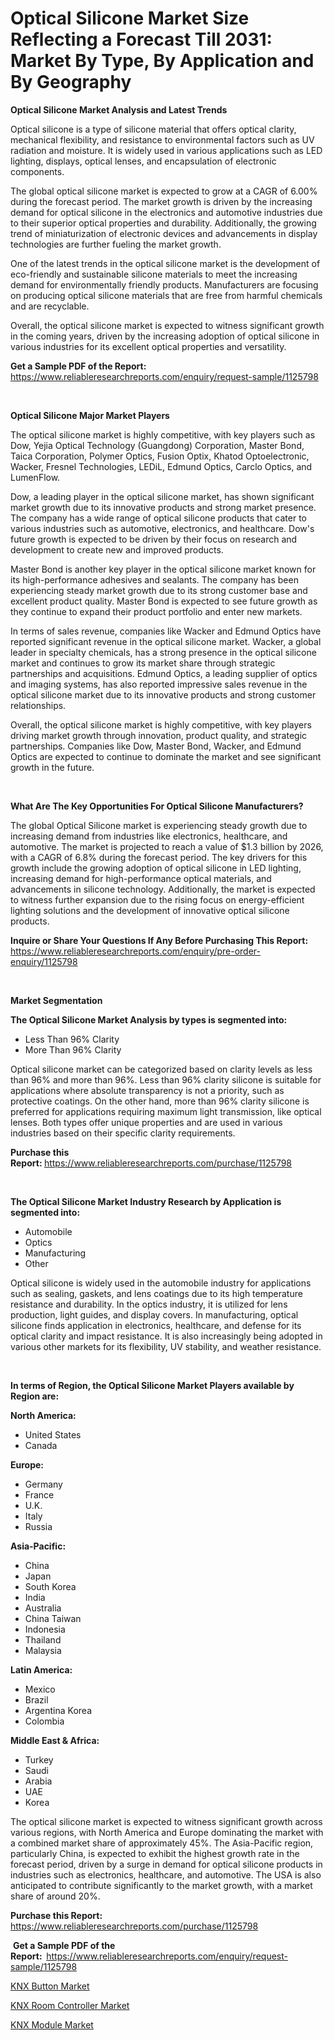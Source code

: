 <p><h1>Optical Silicone Market Size Reflecting a Forecast Till 2031: Market By Type, By Application and By Geography</h1></p><p><strong>Optical Silicone Market Analysis and Latest Trends</strong></p>
<p><p>Optical silicone is a type of silicone material that offers optical clarity, mechanical flexibility, and resistance to environmental factors such as UV radiation and moisture. It is widely used in various applications such as LED lighting, displays, optical lenses, and encapsulation of electronic components.</p><p>The global optical silicone market is expected to grow at a CAGR of 6.00% during the forecast period. The market growth is driven by the increasing demand for optical silicone in the electronics and automotive industries due to their superior optical properties and durability. Additionally, the growing trend of miniaturization of electronic devices and advancements in display technologies are further fueling the market growth.</p><p>One of the latest trends in the optical silicone market is the development of eco-friendly and sustainable silicone materials to meet the increasing demand for environmentally friendly products. Manufacturers are focusing on producing optical silicone materials that are free from harmful chemicals and are recyclable.</p><p>Overall, the optical silicone market is expected to witness significant growth in the coming years, driven by the increasing adoption of optical silicone in various industries for its excellent optical properties and versatility.</p></p>
<p><strong>Get a Sample PDF of the Report:&nbsp;</strong> <a href="https://www.reliableresearchreports.com/enquiry/request-sample/1125798">https://www.reliableresearchreports.com/enquiry/request-sample/1125798</a></p>
<p>&nbsp;</p>
<p><strong>Optical Silicone Major Market Players</strong></p>
<p><p>The optical silicone market is highly competitive, with key players such as Dow, Yejia Optical Technology (Guangdong) Corporation, Master Bond, Taica Corporation, Polymer Optics, Fusion Optix, Khatod Optoelectronic, Wacker, Fresnel Technologies, LEDiL, Edmund Optics, Carclo Optics, and LumenFlow.</p><p>Dow, a leading player in the optical silicone market, has shown significant market growth due to its innovative products and strong market presence. The company has a wide range of optical silicone products that cater to various industries such as automotive, electronics, and healthcare. Dow's future growth is expected to be driven by their focus on research and development to create new and improved products.</p><p>Master Bond is another key player in the optical silicone market known for its high-performance adhesives and sealants. The company has been experiencing steady market growth due to its strong customer base and excellent product quality. Master Bond is expected to see future growth as they continue to expand their product portfolio and enter new markets.</p><p>In terms of sales revenue, companies like Wacker and Edmund Optics have reported significant revenue in the optical silicone market. Wacker, a global leader in specialty chemicals, has a strong presence in the optical silicone market and continues to grow its market share through strategic partnerships and acquisitions. Edmund Optics, a leading supplier of optics and imaging systems, has also reported impressive sales revenue in the optical silicone market due to its innovative products and strong customer relationships.</p><p>Overall, the optical silicone market is highly competitive, with key players driving market growth through innovation, product quality, and strategic partnerships. Companies like Dow, Master Bond, Wacker, and Edmund Optics are expected to continue to dominate the market and see significant growth in the future.</p></p>
<p>&nbsp;</p>
<p><strong>What Are The Key Opportunities For Optical Silicone Manufacturers?</strong></p>
<p><p>The global Optical Silicone market is experiencing steady growth due to increasing demand from industries like electronics, healthcare, and automotive. The market is projected to reach a value of $1.3 billion by 2026, with a CAGR of 6.8% during the forecast period. The key drivers for this growth include the growing adoption of optical silicone in LED lighting, increasing demand for high-performance optical materials, and advancements in silicone technology. Additionally, the market is expected to witness further expansion due to the rising focus on energy-efficient lighting solutions and the development of innovative optical silicone products.</p></p>
<p><strong>Inquire or Share Your Questions If Any Before Purchasing This Report:</strong> <a href="https://www.reliableresearchreports.com/enquiry/pre-order-enquiry/1125798">https://www.reliableresearchreports.com/enquiry/pre-order-enquiry/1125798</a></p>
<p>&nbsp;</p>
<p><strong>Market Segmentation</strong></p>
<p><strong>The Optical Silicone Market Analysis by types is segmented into:</strong></p>
<p><ul><li>Less Than 96% Clarity</li><li>More Than 96% Clarity</li></ul></p>
<p><p>Optical silicone market can be categorized based on clarity levels as less than 96% and more than 96%. Less than 96% clarity silicone is suitable for applications where absolute transparency is not a priority, such as protective coatings. On the other hand, more than 96% clarity silicone is preferred for applications requiring maximum light transmission, like optical lenses. Both types offer unique properties and are used in various industries based on their specific clarity requirements.</p></p>
<p><strong>Purchase this Report:&nbsp;</strong><a href="https://www.reliableresearchreports.com/purchase/1125798">https://www.reliableresearchreports.com/purchase/1125798</a></p>
<p>&nbsp;</p>
<p><strong>The Optical Silicone Market Industry Research by Application is segmented into:</strong></p>
<p><ul><li>Automobile</li><li>Optics</li><li>Manufacturing</li><li>Other</li></ul></p>
<p><p>Optical silicone is widely used in the automobile industry for applications such as sealing, gaskets, and lens coatings due to its high temperature resistance and durability. In the optics industry, it is utilized for lens production, light guides, and display covers. In manufacturing, optical silicone finds application in electronics, healthcare, and defense for its optical clarity and impact resistance. It is also increasingly being adopted in various other markets for its flexibility, UV stability, and weather resistance.</p></p>
<p>&nbsp;</p>
<p><strong>In terms of Region, the Optical Silicone Market Players available by Region are:</strong></p>
<p>
    <p> <strong> North America: </strong>
        <ul>
            <li>United States</li>
            <li>Canada</li>
        </ul>
        </p> 
    <p> <strong> Europe: </strong>
        <ul>
            <li>Germany</li>
            <li>France</li>
            <li>U.K.</li>
            <li>Italy</li>
            <li>Russia</li>
        </ul>
        </p> 
    <p> <strong> Asia-Pacific: </strong>
        <ul>
            <li>China</li>
            <li>Japan</li>
            <li>South Korea</li>
            <li>India</li>
            <li>Australia</li>
            <li>China Taiwan</li>
            <li>Indonesia</li>
            <li>Thailand</li>
            <li>Malaysia</li>
        </ul>
        </p> 
    <p> <strong> Latin America: </strong>
        <ul>
            <li>Mexico</li>
            <li>Brazil</li>
            <li>Argentina Korea</li>
            <li>Colombia</li>
        </ul>
        </p> 
    <p> <strong> Middle East & Africa: </strong>
        <ul>
            <li>Turkey</li>
            <li>Saudi</li>
            <li>Arabia</li>
            <li>UAE</li>
            <li>Korea</li>
        </ul>
    </p>
    </p>
<p><p>The optical silicone market is expected to witness significant growth across various regions, with North America and Europe dominating the market with a combined market share of approximately 45%. The Asia-Pacific region, particularly China, is expected to exhibit the highest growth rate in the forecast period, driven by a surge in demand for optical silicone products in industries such as electronics, healthcare, and automotive. The USA is also anticipated to contribute significantly to the market growth, with a market share of around 20%.</p></p>
<p><strong>Purchase this Report: </strong><a href="https://www.reliableresearchreports.com/purchase/1125798">https://www.reliableresearchreports.com/purchase/1125798</a></p>
<p>&nbsp;<strong>Get a Sample PDF of the Report:&nbsp;&nbsp;</strong><a href="https://www.reliableresearchreports.com/enquiry/request-sample/1125798">https://www.reliableresearchreports.com/enquiry/request-sample/1125798</a></p>
<p><strong></strong></p>
<p><p><a href="https://view.publitas.com/reportprime-1/knx-button-market-size-furnishes-valuable-information-encompassing-market-share-market-trends-and-projections-spanning-from-2023-to-2030/">KNX Button Market</a></p><p><a href="https://view.publitas.com/reportprime-1/knx-room-controller-market-centers-on-aspects-such-as-market-growth-market-share-market-opportunity-and-projected-forecasts-spanning-from-2023-to-2030/">KNX Room Controller Market</a></p><p><a href="https://view.publitas.com/reportprime-1/knx-module-market-size-and-examines-its-market-scope-with-a-primary-focus-on-growth-opportunities-and-forecasted-trends-spanning-from-2023-to-2030/">KNX Module Market</a></p></p>